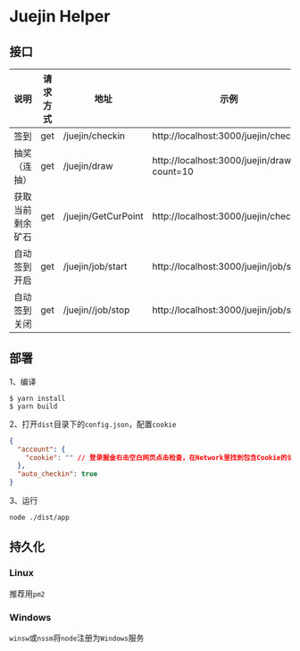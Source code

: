 # Juejin Helper

## 接口

| 说明             | 请求方式 | 地址                | 示例                                       | 备注            |
| ---------------- | -------- | ------------------- | ------------------------------------------ | --------------- |
| 签到             | get      | /juejin/checkin     | http://localhost:3000/juejin/checkin       |                 |
| 抽奖（连抽）     | get      | /juejin/draw        | http://localhost:3000/juejin/draw?count=10 | count：抽奖次数 |
| 获取当前剩余矿石 | get      | /juejin/GetCurPoint | http://localhost:3000/juejin/checkin       |                 |
| 自动签到开启     | get      | /juejin/job/start   | http://localhost:3000/juejin/job/start     |                 |
| 自动签到关闭     | get      | /juejin//job/stop   | http://localhost:3000/juejin/job/stop      |                 |

## 部署

1、编译

```
$ yarn install
$ yarn build
```

2、打开`dist`目录下的`config.json`，配置`cookie`

```json
{
  "account": {
    "cookie": "" // 登录掘金右击空白网页点击检查，在Network里找到包含Cookie的请求头
  },
  "auto_checkin": true
}
```

3、运行

```
node ./dist/app
```

## 持久化

### Linux

推荐用`pm2`

### Windows

`winsw`或`nssm`将`node`注册为`Windows`服务